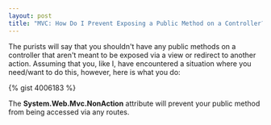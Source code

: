```yaml
--- 
layout: post
title: "MVC: How Do I Prevent Exposing a Public Method on a Controller?"
---
```


The purists will say that you shouldn't have any public methods on a controller that aren't meant to be exposed via a view or redirect to another action. Assuming that you, like I, have encountered a situation where you need/want to do this, however, here is what you do:
  
{% gist 4006183 %}

The **System.Web.Mvc.NonAction** attribute will prevent your public method from being accessed via any routes.